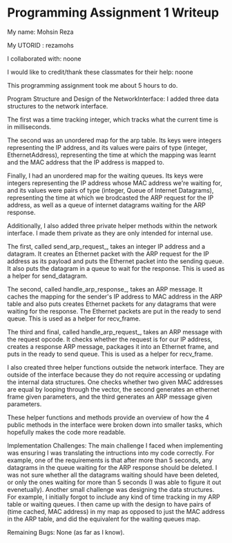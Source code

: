 Programming Assignment 1 Writeup
====================

My name: Mohsin Reza

My UTORID : rezamohs

I collaborated with: noone

I would like to credit/thank these classmates for their help: noone

This programming assignment took me about 5 hours to do.

Program Structure and Design of the NetworkInterface:
I added three data structures to the network interface. 

The first was a time tracking integer, which tracks what the current time is in milliseconds. 

The second was an unordered map for the arp table. Its keys were integers representing the IP address, and its values were pairs of type (integer, EthernetAddress), representing the time at which the mapping was learnt and the MAC address that the IP address is mapped to. 

Finally, I had an unordered map for the waiting queues. Its keys were integers representing the IP address whose MAC address we're waiting for, and its values were pairs of type (integer, Queue of Internet Datagrams), representing the time at which we brodcasted the ARP request for the IP address, as well as a queue of internet datagrams waiting for the ARP response.

Additionally, I also added three private helper methods within the network interface. I made them private as they are only intended for internal use.

The first, called send_arp_request_, takes an integer IP address and a datagram. It creates an Ethernet packet with the ARP request for the IP address as its payload and puts the Ethernet packet into the sending queue. It also puts the datagram in a queue to wait for the response. This is used as a helper for send_datagram.

The second, called handle_arp_response_, takes an ARP message. It caches the mapping for the sender's IP address to MAC address in the ARP table and also puts creates Ethernet packets for any datagrams that were waiting for the response. The Ethernet packets are put in the ready to send queue. This is used as a helper for recv_frame.

The third and final, called handle_arp_request_, takes an ARP message with the request opcode. It checks whether the request is for our IP address, creates a response ARP message, packages it into an Ethernet frame, and puts in the ready to send queue. This is used as a helper for recv_frame.

I also created three helper functions outside the network interface. They are outside of the interface because they do not require accessing or updating the internal data structures. One checks whether two given MAC addresses are equal by looping through the vector, the second generates an ethernet frame given parameters, and the third generates an ARP message given parameters.

These helper functions and methods provide an overview of how the 4 public methods in the interface were broken down into smaller tasks, which hopefully makes the code more readable.

Implementation Challenges:
The main challenge I faced when implementing was ensuring I was translating the intructions into my code correctly. For example, one of the requirements is that after more than 5 seconds, any datagrams in the queue waiting for the ARP response should be deleted. I was not sure whether all the datagrams waiting should have been deleted, or only the ones waiting for more than 5 seconds (I was able to figure it out evenetually). Another small challenge was designing the data structures. For example, I initially forgot to include any kind of time tracking in my ARP table or waiting queues. I then came up with the design to have pairs of (time cached, MAC address) in my map as opposed to just the MAC address in the ARP table, and did the equivalent for the waiting queues map.

Remaining Bugs:
None (as far as I know).
